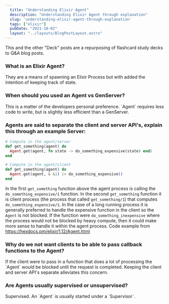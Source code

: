 ```yaml
---
  title: "Understanding Elixir Agent"
  description: "Understanding Elixir Agent through explanation"
  slug: 'understanding-elixir-agent-through-explanation'
  tags: ["elixir"]
  pubDate: "2021-10-02"
  layout: "../layouts/BlogPostLayout.astro"
---
```


This and the other "Deck" posts are a repurposing of flashcard study decks to Q&A blog posts. 

<h3>What is an Elixir Agent?</h3>
They are a means of spawning an Elixir Process but with added the intention of keeping track of state.

<h3>When should you used an Agent vs GenServer?</h3>
This is a matter of the developers personal preference. `Agent` requires less code to write, but is slightly less efficient than a GenServer.

<h3>Agents are said to separate the client and server API's, explain this through an example Server: </h3>

```elixir
# Compute in the agent/server 
def get_something(agent) do 
  Agent.get(agent, fn state -> do_something_expensive(state) end)
end 

# Compute in the agent/client 
def get_something(agent) do 
  Agent.get(agent, & &1) |> do_something_expensive() 
end
```

In the first `get_something` function above the agent process is calling the `do_something_expensive/1` function. In the second `get_something` function it is client process (the process that called `get_something/1`) that computes `do_something_expensive/1`. In the case of a long running process it is generally preferred to handle the expensive function in the client so the `Agent` is not blocked. If the function were `do_something_inexpensive` where the process would not be blocked by heavy compute, then it could make more sense to handle it within the agent process. Code example from https://hexdocs.pm/elixir/1.12/Agent.html


<h3>Why do we not want clients to be able to pass callback functions to the Agent?</h3>
If the client were to pass in a function that does a lot of processing the `Agent` would be blocked until the request is completed. Keeping the client and server API's separate alleviates this concern.

<h3>Are Agents usually supervised or unsupervised?</h3>
Supervised. An `Agent` is usually started under a `Supervisor`.

